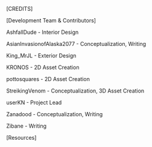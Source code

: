 [CREDITS]

[Development Team & Contributors]

AshfallDude - Interior Design 

AsianInvasionofAlaska2077 - Conceptualization, Writing

King_MrJL - Exterior Design

KRONOS - 2D Asset Creation

pottosquares - 2D Asset Creation

StreikingVenom - Conceptualization, 3D Asset Creation

userKN - Project Lead

Zanadood - Conceptualization, Writing

Zibane - Writing

[Resources]
